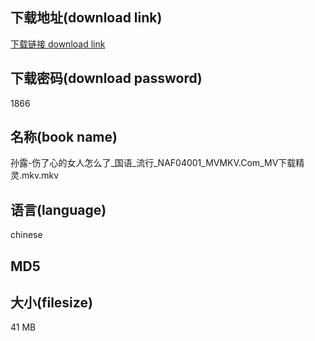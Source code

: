 ## 下载地址(download link)
[下载链接 download link](https://tutu365.netlify.app/?s=%E5%AD%99%E9%9C%B2-%E4%BC%A4%E4%BA%86%E5%BF%83%E7%9A%84%E5%A5%B3%E4%BA%BA%E6%80%8E%E4%B9%88%E4%BA%86_%E5%9B%BD%E8%AF%AD_%E6%B5%81%E8%A1%8C_NAF04001_MVMKV.Com_MV%E4%B8%8B%E8%BD%BD%E7%B2%BE%E7%81%B5.mkv)

## 下载密码(download password)
1866

## 名称(book name)
孙露-伤了心的女人怎么了_国语_流行_NAF04001_MVMKV.Com_MV下载精灵.mkv.mkv

## 语言(language)
chinese

## MD5


## 大小(filesize)
41 MB
